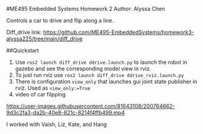 #ME495 Embedded Systems Homework 2
Author: Alyssa Chen

Controls a car to drive and flip along a line.


Diff_drive link: 
https://github.com/ME495-EmbeddedSystems/homework3-alyssa225/tree/main/diff_drive

##Quickstart
1. Use `ros2 launch diff_drive ddrive.launch.py` to launch the robot in gazebo and see the corresponding model view in rviz.
2. To just run rviz use `ros2 launch diff_drive ddrive_rviz.launch.py`
3. There is configuration `view_only` that launches gui joint state publisher in rviz. Used as `view_only:=True`
4. video of car filpping 

https://user-images.githubusercontent.com/81643108/200764662-9d3c2fa3-da2b-40e8-821c-8214f4ffb499.mp4


I worked with Vaish, Liz, Kate, and Hang 


